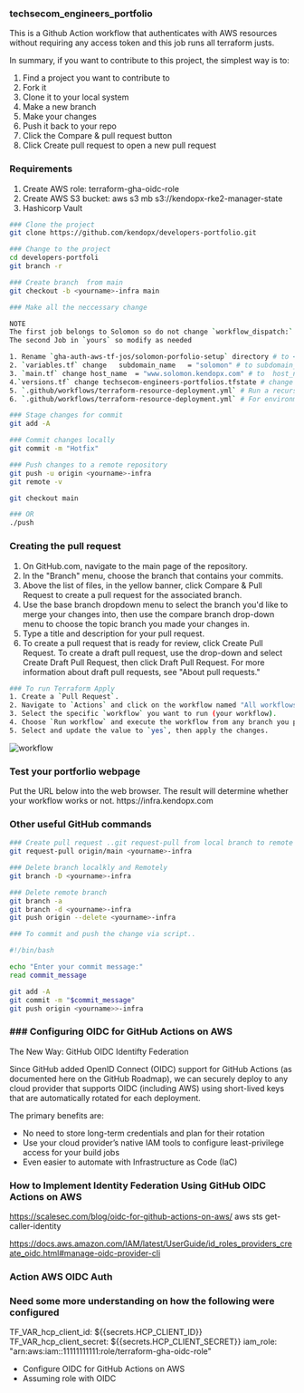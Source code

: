 ### techsecom_engineers_portfolio

This is a Github Action workflow that authenticates with AWS resources without requiring any access token and this job runs all terraform justs.

In summary, if you want to contribute to this project, the simplest way is to:

1. Find a project you want to contribute to
2. Fork it
3. Clone it to your local system
4. Make a new branch
5. Make your changes
6. Push it back to your repo
7. Click the Compare & pull request button
8. Click Create pull request to open a new pull request

### Requirements
1. Create AWS role: terraform-gha-oidc-role
2. Create AWS S3 bucket: aws s3 mb s3://kendopx-rke2-manager-state   
3. Hashicorp Vault 

```sh
### Clone the project 
git clone https://github.com/kendopx/developers-portfolio.git

### Change to the project 
cd developers-portfoli
git branch -r 

### Create branch  from main 
git checkout -b <yourname>-infra main 

### Make all the neccessary change 

NOTE
The first job belongs to Solomon so do not change `workflow_dispatch:`
The second Job in `yours` so modify as needed

1. Rename `gha-auth-aws-tf-jos/solomon-porfolio-setup` directory # to <yourname>/yourname>portfolio_webpage
2. `variables.tf` change   subdomain_name   = "solomon" # to subdomain_name  = "solomon"<yourname>
3. `main.tf` change host_name  = "www.solomon.kendopx.com" # to  host_name  = "www.<yourname>.kendopx.com" 
4.`versions.tf` change techsecom-engineers-portfolios.tfstate # change to techsecom-engineers-<yourname>.tfstate
5. `.github/workflows/terraform-resource-deployment.yml` # Run a recursive find and replace, replacing "solomon" with "<yourname>"
6. `.github/workflows/terraform-resource-deployment.yml` # For environment_directory # Add your directory <yourname>_portfolio_webpage_setup 

### Stage changes for commit
git add -A 

### Commit changes locally
git commit -m "Hotfix"

### Push changes to a remote repository
git push -u origin <yourname>-infra
git remote -v

git checkout main   

### OR 
./push 
```

### Creating the pull request
1. On GitHub.com, navigate to the main page of the repository.
2. In the "Branch" menu, choose the branch that contains your commits.
3. Above the list of files, in the yellow banner, click Compare & Pull Request to create a pull request for the associated branch.
4. Use the base branch dropdown menu to select the branch you'd like to merge your changes into, then use the compare branch drop-down menu to choose the topic branch you made your changes in.
5. Type a title and description for your pull request.
6. To create a pull request that is ready for review, click Create Pull Request. To create a draft pull request, use the drop-down and select Create Draft Pull Request, then click Draft Pull Request. For more information about draft pull requests, see "About pull requests."


```sh
### To run Terraform Apply
1. Create a `Pull Request`.
2. Navigate to `Actions` and click on the workflow named "All workflows".
3. Select the specific `workflow` you want to run (your workflow).
4. Choose `Run workflow` and execute the workflow from any branch you prefer.
5. Select and update the value to `yes`, then apply the changes.
```

![workflow](./images/workflow1.png)

### Test your portforlio webpage 
Put the URL below into the web browser. The result will determine whether your workflow works or not.
https://<yourname>infra.kendopx.com


### Other useful GitHub commands

```sh
### Create pull request ..git request-pull from local branch to remote master
git request-pull origin/main <yourname>-infra

### Delete branch localkly and Remotely 
git branch -D <yourname>-infra

### Delete remote branch 
git branch -a   
git branch -d <yourname>-infra
git push origin --delete <yourname>-infra

### To commit and push the change via script..

#!/bin/bash

echo "Enter your commit message:"
read commit_message

git add -A
git commit -m "$commit_message"
git push origin <yourname>>-infra
```

### ### Configuring OIDC for GitHub Actions on AWS

The New Way: GitHub OIDC Identifty Federation

Since GitHub added OpenID Connect (OIDC) support for GitHub Actions (as documented here on the GitHub Roadmap), we can securely deploy to any cloud provider that supports OIDC (including AWS) using short-lived keys that are automatically rotated for each deployment.

The primary benefits are:

- No need to store long-term credentials and plan for their rotation
- Use your cloud provider’s native IAM tools to configure least-privilege access for your build jobs
- Even easier to automate with Infrastructure as Code (IaC)

### How to Implement Identity Federation Using GitHub OIDC Actions on AWS
https://scalesec.com/blog/oidc-for-github-actions-on-aws/
aws sts get-caller-identity

https://docs.aws.amazon.com/IAM/latest/UserGuide/id_roles_providers_create_oidc.html#manage-oidc-provider-cli

### Action AWS OIDC Auth


### Need some more understanding on how the following were configured 

TF_VAR_hcp_client_id: ${{secrets.HCP_CLIENT_ID}}
TF_VAR_hcp_client_secret: ${{secrets.HCP_CLIENT_SECRET}}
iam_role: "arn:aws:iam::11111111111:role/terraform-gha-oidc-role"
- Configure OIDC for GitHub Actions on AWS
- Assuming role with OIDC